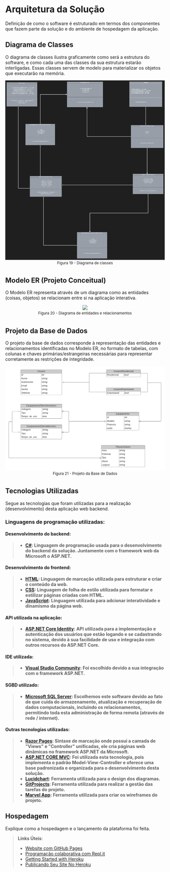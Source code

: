 # Arquitetura da Solução
Definição de como o software é estruturado em termos dos componentes que fazem parte da solução e do ambiente de hospedagem da aplicação.

## Diagrama de Classes
O diagrama de classes ilustra graficamente como será a estrutura do software, e como cada uma das classes da sua estrutura estarão interligadas. Essas classes servem de modelo para materializar os objetos que executarão na memória.
<div align="center"> <img src="https://github.com/ICEI-PUC-Minas-PMV-ADS/pmv-ads-2023-1-e2-proj-int-t2-mapeamento-consumo-energetico/blob/main/docs/img/Diagrama%20de%20classe.png"> </div>
<div align="center"><sup>Figura 19 - Diagrama de classes </sup></div>

## Modelo ER (Projeto Conceitual)
O Modelo ER representa através de um diagrama como as entidades (coisas, objetos) se relacionam entre si na aplicação interativa.
<div align="center"> <img src="https://github.com/ICEI-PUC-Minas-PMV-ADS/pmv-ads-2023-1-e2-proj-int-t4-pmv-ads-2023-1-e2-proj-int-t4-g2/blob/main/docs/img/entidadesErelacionamentos.png"></div>
<div align="center"><sup>Figura 20 - Diagrama de entidades e relacionamentos </sup></div>


## Projeto da Base de Dados
O projeto da base de dados corresponde à representação das entidades e relacionamentos identificadas no Modelo ER, no formato de tabelas, com colunas e chaves primárias/estrangeiras necessárias para representar corretamente as restrições de integridade.
<div align="center"> <img src="https://github.com/ICEI-PUC-Minas-PMV-ADS/pmv-ads-2023-1-e2-proj-int-t2-mapeamento-consumo-energetico/blob/347b3b803bf261c5ef2d46ba94b0324fae29f6e1/docs/img/Projeto%20da%20Base%20de%20Dados.png"></div>
<div align="center"><sup>Figura 21 - Projeto da Base de Dados </sup></div>
 

## Tecnologias Utilizadas
Segue as tecnologias que foram utilizadas para a realização (desenvolvimento) desta aplicação web backend.

### Linguagens de programação utilizadas:
#### Desenvolvimento do backend:
> - **[C#](https://learn.microsoft.com/pt-br/dotnet/csharp/tour-of-csharp/): Linguagem de programação usada para o desenvolvimento do backend da solução. Juntamente com o framework web da Microsoft o ASP.NET.**

#### Desenvolvimento do frontend:
> - **[HTML](https://developer.mozilla.org/pt-BR/docs/Web/HTML): Linguagem de marcação utilizada para estruturar e criar o conteúdo da web.**
> - **[CSS](https://developer.mozilla.org/pt-BR/docs/Web/CSS): Linguagem de folha de estilo utilizada para formatar e estilizar páginas criadas com HTML.**
> - **[JavaScript](https://developer.mozilla.org/pt-BR/docs/Web/JavaScript): Linguagem utilizada para adcionar interatividade e dinamismo da página web.**

#### API utilizada na aplicação:
> - **[ASP.NET Core Identity](https://learn.microsoft.com/en-us/aspnet/core/security/authentication/identity?view=aspnetcore-7.0&tabs=visual-studio): API utilizada para a implementação e autenticação dos usuários que estão logando e se cadastrando no sistema, devido à sua facilidade de uso e integração com outros recursos do ASP.NET Core.**

#### IDE utilizada:
> - **[Visual Studio Community](https://visualstudio.microsoft.com/pt-br/): Foi escolhido devido a sua integração com o framework ASP.NET.**

#### SGBD utilizado:
> - **[Microsoft SQL Server](https://www.microsoft.com/en-us/sql-server/sql-server-downloads): Escolhemos este software devido ao fato de que cuida do armazenamento, atualização e recuperação de dados computacionais, incluindo os relacionamentos, permitindo toda esta administração de forma remota (através de rede / internet).**

#### Outras tecnologias utilizadas:
> - **[Razor Pages](https://learn.microsoft.com/en-us/aspnet/core/razor-pages/?view=aspnetcore-7.0&tabs=visual-studio): Sintaxe de marcação onde possui a camada de "Views" e "Controller" unificadas, ele cria páginas web dinâmicas no framework ASP.NET da Microsoft.**
> - **[ASP.NET CORE MVC](https://learn.microsoft.com/en-us/aspnet/core/mvc/overview?view=aspnetcore-7.0): Foi utilizada esta tecnologia, pois implementa o padrão Model-View-Controller e oferece uma base padronizada e organizada para o desenvolvimento desta solução.**
> - **[Lucidchart](https://www.lucidchart.com/pages/): Ferramenta utilizada para o design dos diagramas.**
> - **[GitProjects](https://github.com/ICEI-PUC-Minas-PMV-ADS/pmv-ads-2023-1-e2-proj-int-t2-mapeamento-consumo-energetico/projects?query=is%3Aopen): Ferramenta utilizada para realizar a gestão das tarefas do projeto.**
> - **[Marvel App](https://marvelapp.com/): Ferramenta utilizada para criar os wireframes do projeto.**


## Hospedagem

Explique como a hospedagem e o lançamento da plataforma foi feita.

> **Links Úteis**:
>
> - [Website com GitHub Pages](https://pages.github.com/)
> - [Programação colaborativa com Repl.it](https://repl.it/)
> - [Getting Started with Heroku](https://devcenter.heroku.com/start)
> - [Publicando Seu Site No Heroku](http://pythonclub.com.br/publicando-seu-hello-world-no-heroku.html)
